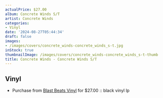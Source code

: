 ```yaml
---
actualPrice: $27.00
album: Concrete Winds S/T
artist: Concrete Winds
categories:
- Vinyl
date: '2024-08-27T05:44:34'
draft: false
images:
- /images/covers/concrete_winds-concrete_winds_s-t.jpg
inStock: true
thumbnailImage: /images/covers/concrete_winds-concrete_winds_s-t-thumb.jpg
title: Concrete Winds - Concrete Winds S/T
---
```


## Vinyl
* Purchase from [Blast Beats Vinyl](https://blastbeatsvinyl.com/products/concrete-winds-concrete-winds-s-t-black-vinyl-lp) for $27.00 :: black vinyl lp
